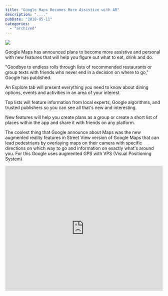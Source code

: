 ```yaml
---
title: "Google Maps Becomes More Assistive with AR"
description: "...."
pubDate: "2018-05-11"
categories: 
  - "archived"
---
```


[![](/images/20171207204628_33.jpg)](https://2.bp.blogspot.com/-0F-tNIbh1h8/WvVo3kYQiFI/AAAAAAAAFtU/fpJGJ70EElcMZZAC_ihE8Y3KyThDiKUDQCLcBGAs/s1600/20171207204628_33.jpg)

  

Google Maps has announced plans to become more assistive and personal with new features that will help you figure out what to eat, drink and do.

  

"Goodbye to endless rolls through lists of recommended restaurants or group texts with friends who never end in a decision on where to go," Google has published.

  

An Explore tab will present everything you need to know about dining options, events and activities in an area of ​​your interest.

  

Top lists will feature information from local experts, Google algorithms, and trusted publishers so you can see all that's new and interesting.

  

New features will help you create plans as a group or create a short list of places within the app and share it with friends on any platform.

  

The coolest thing that Google announce about Maps was the new augmented reality features in Street View version of Google Maps that can lead pedestrians by overlaying maps on their camera with specific directions on which way to go and information on exactly what's around you. For this Google uses augmented GPS with VPS (Visual Positioning System)

  

  

<iframe allowfullscreen data-thumbnail-src="https://i.ytimg.com/vi/xS_NgTAB4jQ/0.jpg" frameborder="0" height="400" src="https://www.youtube.com/embed/xS_NgTAB4jQ?feature=player_embedded" width="100%"></iframe>
